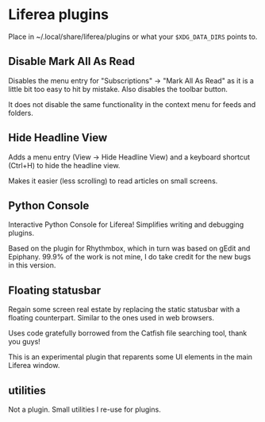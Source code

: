 # Liferea plugins #
Place in ~/.local/share/liferea/plugins or what your `$XDG_DATA_DIRS`
points to.

##  Disable Mark All As Read ##
Disables the menu entry for "Subscriptions" &rarr; "Mark All As Read"
as it is a little bit too easy to hit by mistake. Also disables the
toolbar button.

It does not disable the same functionality in the context menu for
feeds and folders.

##  Hide Headline View ##
Adds a menu entry (View &rarr; Hide Headline View) and a keyboard shortcut
(Ctrl+H) to hide the headline view. 

Makes it easier (less scrolling) to read articles on small screens.

##  Python Console ##
Interactive Python Console for Liferea! Simplifies writing and
debugging plugins. 

Based on the plugin for Rhythmbox, which in turn was based on gEdit and
Epiphany. 99.9% of the work is not mine, I do take credit for the new
bugs in this version.

##  Floating statusbar ##
Regain some screen real estate by replacing the static statusbar with
a floating counterpart. Similar to the ones used in web browsers. 

Uses code gratefully borrowed from the Catfish file searching tool,
thank you guys!

This is an experimental plugin that reparents some UI elements in the
main Liferea window.

## utilities ##
Not a plugin. Small utilities I re-use for plugins.
